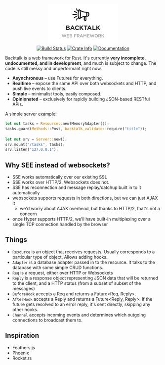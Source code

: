 <p align="center">
  <img src="https://raw.githubusercontent.com/lord/img/master/logo-backtalk.png" alt="Backtalk: API Web Server" width="226">
  <br>
  <a href="https://travis-ci.org/lord/backtalk"><img src="https://travis-ci.org/lord/backtalk.svg?branch=master" alt="Build Status"></a>
  <a href="https://crates.io/crates/backtalk"><img src="https://img.shields.io/crates/v/backtalk.svg" alt="Crate Info"></a>
  <a href="https://docs.rs/backtalk"><img src="https://img.shields.io/badge/docs.rs-visit-green.svg" alt="Documentation"></a>
</p>

Backtalk is a web framework for Rust. It's currently **very incomplete, undocumented, and in development**, and much is subject to change. The code is still messy and unperformant right now.

- **Asynchronous** – use Futures for everything.
- **Realtime** – expose the same API over both websockets and HTTP, and push live events to clients.
- **Simple** – minimalist tools, easily composed.
- **Opinionated** – exclusively for rapidly building JSON-based RESTful APIs.

A simple server example:

```rust
let mut tasks = Resource::new(MemoryAdapter{});
tasks.guard(Methods::Post, backtalk_validate::require("title"));

let mut srv = Server::new();
srv.mount("/tasks", tasks);
srv.listen("127.0.0.1");
```

## Why SEE instead of websockets?

- SSE works automatically over our existing SSL
- SSE works over HTTP/2. Websockets does not.
- SSE has reconnection and message replay/catchup built in to it automatically
- websockets supports requests in both directions, but we can just AJAX it
  - we'd worry about AJAX overhead, but thanks to HTTP/2, that's not a concern
- once Hyper supports HTTP/2, we'll have built-in multiplexing over a single TCP connection handled by the browser

## Things

- `Resource` is an object that receives requests. Usually corresponds to a particular type of object. Allows adding hooks.
- `Adapter` is a database adapter passed in to the resource. It talks to the database with some simple CRUD functions.
- `Req` is a request, either over HTTP or Websockets
- `Reply` is a response object representing JSON data that will be returned to the client, and a HTTP status (from a subset of subset of the messages)
- `BeforeHook` accepts a Req and returns a Future<Req, Reply>.
- `AfterHook` accepts a Reply and returns a Future<Reply, Reply>. If the future gets resolved to an error reply, it's sent directly, skipping any other hooks.
- `Channel` accepts incoming events and determines which outgoing connections to broadcast them to.

## Inspiration

- Feathers.js
- Phoenix
- Rocket.rs
